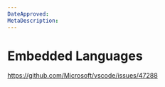 ```yaml
---
DateApproved:
MetaDescription:
---
```


# Embedded Languages

https://github.com/Microsoft/vscode/issues/47288